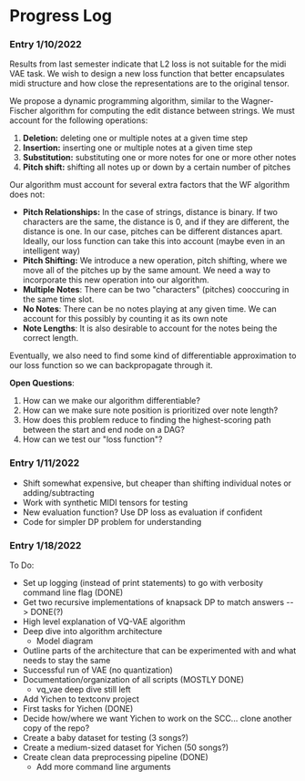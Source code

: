# Progress Log

### Entry 1/10/2022
Results from last semester indicate that L2 loss is not suitable for the midi VAE task. We wish to design a new loss function that better encapsulates midi structure and how close the representations are to the original tensor. 

We propose a dynamic programming algorithm, similar to the Wagner-Fischer algorithm for computing the edit distance between strings. We must account for the following operations: 

1. **Deletion:** deleting one or multiple notes at a given time step
2. **Insertion:** inserting one or multiple notes at a given time step 
3. **Substitution:** substituting one or more notes for one or more other notes
4. **Pitch shift:** shifting all notes up or down by a certain number of pitches

Our algorithm must account for several extra factors that the WF algorithm does not: 
* **Pitch Relationships:** In the case of strings, distance is binary. If two characters are the same, the distance is 0, and if they are different, the distance is one. In our case, pitches can be different distances apart. Ideally, our loss function can take this into account (maybe even in an intelligent way)
* **Pitch Shifting:** We introduce a new operation, pitch shifting, where we move all of the pitches up by the same amount. We need a way to incorporate this new operation into our algorithm.
* **Multiple Notes**: There can be two "characters" (pitches) cooccuring in the same time slot. 
* **No Notes**: There can be no notes playing at any given time. We can account for this possibly by counting it as its own note
* **Note Lengths**: It is also desirable to account for the notes being the correct length.


Eventually, we also need to find some kind of differentiable approximation to our loss function so we can backpropagate through it. 


**Open Questions**:
1. How can we make our algorithm differentiable? 
2. How can we make sure note position is prioritized over note length? 
3. How does this problem reduce to finding the highest-scoring path between the start and end node on a DAG? 
4. How can we test our "loss function"?


### Entry 1/11/2022

- Shift somewhat expensive, but cheaper than shifting individual notes or adding/subtracting
- Work with synthetic MIDI tensors for testing 
- New evaluation function? Use DP loss as evaluation if confident
- Code for simpler DP problem for understanding

### Entry 1/18/2022

To Do: 
* Set up logging (instead of print statements) to go with verbosity command line flag (DONE)
* Get two recursive implementations of knapsack DP to match answers --> DONE(?)
* High level explanation of VQ-VAE algorithm
* Deep dive into algorithm architecture
    * Model diagram
* Outline parts of the architecture that can be experimented with and what needs to stay the same
* Successful run of VAE (no quantization)
* Documentation/organization of all scripts (MOSTLY DONE)
    * vq_vae deep dive still left
* Add Yichen to textconv project
* First tasks for Yichen (DONE)
* Decide how/where we want Yichen to work on the SCC... clone another copy of the repo? 
* Create a baby dataset for testing (3 songs?)
* Create a medium-sized dataset for Yichen (50 songs?)
* Create clean data preprocessing pipeline (DONE)
    * Add more command line arguments